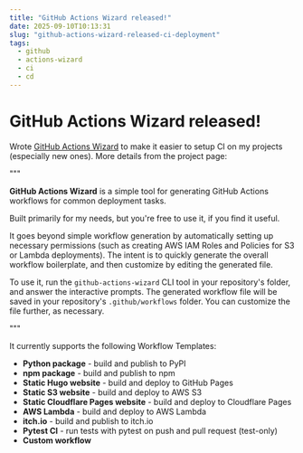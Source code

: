 ```yaml
---
title: "GitHub Actions Wizard released!"
date: 2025-09-10T10:13:31
slug: "github-actions-wizard-released-ci-deployment"
tags:
  - github
  - actions-wizard
  - ci
  - cd
---
```


# GitHub Actions Wizard released!

Wrote [GitHub Actions Wizard](https://github.com/cmdr2/github-actions-wizard) to make it easier to setup CI on my projects (especially new ones). More details from the project page:

"""

**GitHub Actions Wizard** is a simple tool for generating GitHub Actions workflows for common deployment tasks.

Built primarily for my needs, but you're free to use it, if you find it useful.

It goes beyond simple workflow generation by automatically setting up necessary permissions (such as creating AWS IAM Roles and Policies for S3 or Lambda deployments). The intent is to quickly generate the overall workflow boilerplate, and then customize by editing the generated file.

To use it, run the `github-actions-wizard` CLI tool in your repository's folder, and answer the interactive prompts. The generated workflow file will be saved in your repository's `.github/workflows` folder. You can customize the file further, as necessary.

"""

It currently supports the following Workflow Templates:
- **Python package** - build and publish to PyPI
- **npm package** - build and publish to npm
- **Static Hugo website** - build and deploy to GitHub Pages
- **Static S3 website** - build and deploy to AWS S3
- **Static Cloudflare Pages website** - build and deploy to Cloudflare Pages
- **AWS Lambda** - build and deploy to AWS Lambda
- **itch.io** - build and publish to itch.io
- **Pytest CI** - run tests with pytest on push and pull request (test-only)
- **Custom workflow**